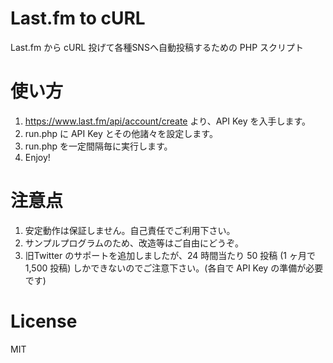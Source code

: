 # Last.fm to cURL
Last.fm から cURL 投げて各種SNSへ自動投稿するための PHP スクリプト

# 使い方
1. https://www.last.fm/api/account/create より、API Key を入手します。
1. run.php に API Key とその他諸々を設定します。
1. run.php を一定間隔毎に実行します。
1. Enjoy!

# 注意点
1. 安定動作は保証しません。自己責任でご利用下さい。
1. サンプルプログラムのため、改造等はご自由にどうぞ。
1. 旧Twitter のサポートを追加しましたが、24 時間当たり 50 投稿 (1 ヶ月で 1,500 投稿) しかできないのでご注意下さい。(各自で API Key の準備が必要です)

# License
MIT
